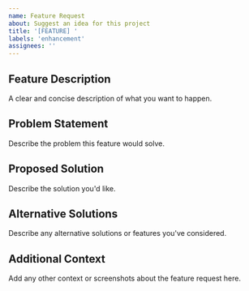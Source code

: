 ```yaml
---
name: Feature Request
about: Suggest an idea for this project
title: '[FEATURE] '
labels: 'enhancement'
assignees: ''
---
```


## Feature Description

A clear and concise description of what you want to happen.

## Problem Statement

Describe the problem this feature would solve.

## Proposed Solution

Describe the solution you'd like.

## Alternative Solutions

Describe any alternative solutions or features you've considered.

## Additional Context

Add any other context or screenshots about the feature request here.
